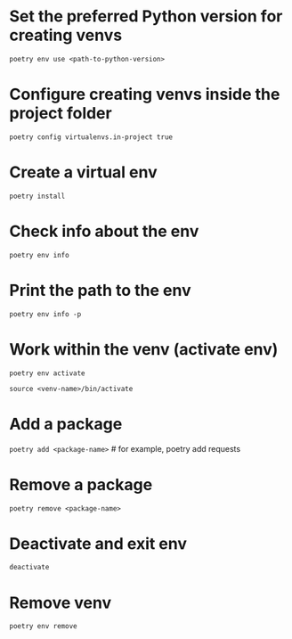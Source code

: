 # Set the preferred Python version for creating venvs

`poetry env use <path-to-python-version>`

# Configure creating venvs inside the project folder

`poetry config virtualenvs.in-project true`

# Create a virtual env

`poetry install`

# Check info about the env

`poetry env info`

# Print the path to the env

`poetry env info -p`

# Work within the venv (activate env)

`poetry env activate`

`source <venv-name>/bin/activate`

# Add a package

`poetry add <package-name>` # for example, poetry add requests

# Remove a package

`poetry remove <package-name>`

# Deactivate and exit env

`deactivate`

# Remove venv

`poetry env remove`
